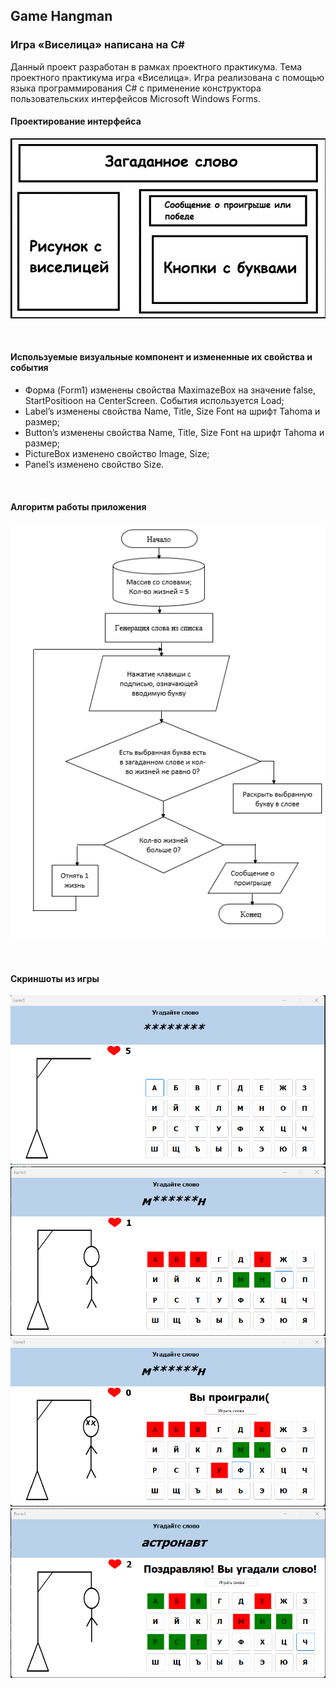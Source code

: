 ## Game Hangman

### Игра «Виселица» написана на C#

Данный проект разработан в рамках проектного практикума. Тема проектного практикума игра «Виселица». Игра реализована с помощью языка программирования C# с применение конструктора пользовательских интерфейсов Microsoft Windows Forms.



#### Проектирование интерфейса

<img src="image/Проектирование интерфейса.png"></img>

<br>

#### Используемые визуальные компонент и измененные их свойства и события

- Форма (Form1) изменены свойства MaximazeBox на значение false, StartPositioon на CenterScreen. События используется Load;
- Label’s изменены свойства Name, Title, Size Font на шрифт Tahoma и размер;
- Button’s изменены свойства Name, Title, Size Font на шрифт Tahoma и размер;
- PictureBox изменено свойство Image, Size;
- Panel’s изменено свойство Size.

<br>

#### Алгоритм работы приложения

<img src="image/алгоритм.png"></img>

<br>

#### Скриншоты из игры

<img src="image/1.png"></img>
<img src="image/2.png"></img>
<img src="image/4.png"></img>
<img src="image/3.png"></img>
